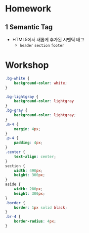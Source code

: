 # Homework

## 1 Semantic Tag

- HTML5에서 새롭게 추가된 시맨틱 태그
  - `header`    `section`    `footer`



# Workshop

```css
.bg-white {
    background-color: white;
}

.bg-lightgray {
    background-color: lightgray
}
.bg-gray {
    background-color: lightgray;
}
.m-4 {
    margin: 4px;
}
.p-4 {
    padding: 4px;
}
.center {
    text-align: center;
}
section {
    width: 490px;
    height: 300px;
}
aside {
    width: 280px;
    height: 300px;
}
.border {
    border: 1px solid black;
}
.br-4 {
    border-radius: 4px;
}
```

